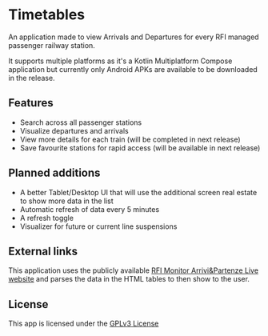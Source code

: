 # Timetables
An application made to view Arrivals and Departures for every RFI managed passenger railway station.

It supports multiple platforms as it's a Kotlin Multiplatform Compose application but currently only Android APKs are available to be downloaded in the release.

## Features
- Search across all passenger stations
- Visualize departures and arrivals
- View more details for each train (will be completed in next release)
- Save favourite stations for rapid access (will be available in next release)

## Planned additions
- A better Tablet/Desktop UI that will use the additional screen real estate to show more data in the list
- Automatic refresh of data every 5 minutes
- A refresh toggle
- Visualizer for future or current line suspensions

## External links
This application uses the publicly available [RFI Monitor Arrivi&Partenze Live website]([url](https://iechub.rfi.it/ArriviPartenze/ArrivalsDepartures/Home)) and parses the data in the HTML tables to then show to the user.

## License
This app is licensed under the [GPLv3 License](COPYING)
